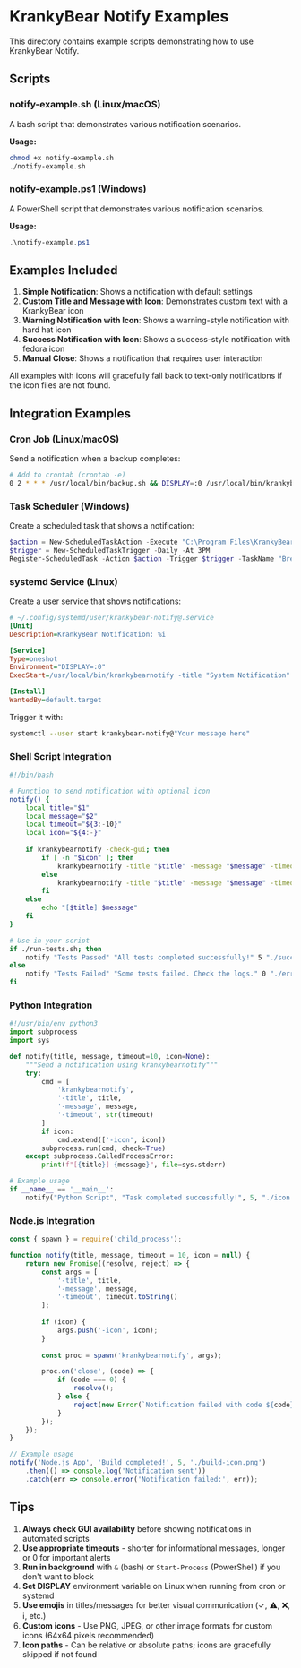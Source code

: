 # KrankyBear Notify Examples

This directory contains example scripts demonstrating how to use KrankyBear Notify.

## Scripts

### notify-example.sh (Linux/macOS)

A bash script that demonstrates various notification scenarios.

**Usage:**

```bash
chmod +x notify-example.sh
./notify-example.sh
```

### notify-example.ps1 (Windows)

A PowerShell script that demonstrates various notification scenarios.

**Usage:**

```powershell
.\notify-example.ps1
```

## Examples Included

1. **Simple Notification**: Shows a notification with default settings
2. **Custom Title and Message with Icon**: Demonstrates custom text with a KrankyBear icon
3. **Warning Notification with Icon**: Shows a warning-style notification with hard hat icon
4. **Success Notification with Icon**: Shows a success-style notification with fedora icon
5. **Manual Close**: Shows a notification that requires user interaction

All examples with icons will gracefully fall back to text-only notifications if the icon files are not found.

## Integration Examples

### Cron Job (Linux/macOS)

Send a notification when a backup completes:

```bash
# Add to crontab (crontab -e)
0 2 * * * /usr/local/bin/backup.sh && DISPLAY=:0 /usr/local/bin/krankybearnotify -title "Backup Complete" -message "Nightly backup finished successfully"
```

### Task Scheduler (Windows)

Create a scheduled task that shows a notification:

```powershell
$action = New-ScheduledTaskAction -Execute "C:\Program Files\KrankyBear\krankybearnotify.exe" -Argument '-title "Reminder" -message "Time for a break!" -timeout 10'
$trigger = New-ScheduledTaskTrigger -Daily -At 3PM
Register-ScheduledTask -Action $action -Trigger $trigger -TaskName "Break Reminder" -Description "Shows a break reminder"
```

### systemd Service (Linux)

Create a user service that shows notifications:

```ini
# ~/.config/systemd/user/krankybear-notify@.service
[Unit]
Description=KrankyBear Notification: %i

[Service]
Type=oneshot
Environment="DISPLAY=:0"
ExecStart=/usr/local/bin/krankybearnotify -title "System Notification" -message "%i"

[Install]
WantedBy=default.target
```

Trigger it with:

```bash
systemctl --user start krankybear-notify@"Your message here"
```

### Shell Script Integration

```bash
#!/bin/bash

# Function to send notification with optional icon
notify() {
    local title="$1"
    local message="$2"
    local timeout="${3:-10}"
    local icon="${4:-}"
    
    if krankybearnotify -check-gui; then
        if [ -n "$icon" ]; then
            krankybearnotify -title "$title" -message "$message" -timeout "$timeout" -icon "$icon"
        else
            krankybearnotify -title "$title" -message "$message" -timeout "$timeout"
        fi
    else
        echo "[$title] $message"
    fi
}

# Use in your script
if ./run-tests.sh; then
    notify "Tests Passed" "All tests completed successfully!" 5 "./success-icon.png"
else
    notify "Tests Failed" "Some tests failed. Check the logs." 0 "./error-icon.png"
fi
```

### Python Integration

```python
#!/usr/bin/env python3
import subprocess
import sys

def notify(title, message, timeout=10, icon=None):
    """Send a notification using krankybearnotify"""
    try:
        cmd = [
            'krankybearnotify',
            '-title', title,
            '-message', message,
            '-timeout', str(timeout)
        ]
        if icon:
            cmd.extend(['-icon', icon])
        subprocess.run(cmd, check=True)
    except subprocess.CalledProcessError:
        print(f"[{title}] {message}", file=sys.stderr)

# Example usage
if __name__ == '__main__':
    notify("Python Script", "Task completed successfully!", 5, "./icon.png")
```

### Node.js Integration

```javascript
const { spawn } = require('child_process');

function notify(title, message, timeout = 10, icon = null) {
    return new Promise((resolve, reject) => {
        const args = [
            '-title', title,
            '-message', message,
            '-timeout', timeout.toString()
        ];
        
        if (icon) {
            args.push('-icon', icon);
        }
        
        const proc = spawn('krankybearnotify', args);

        proc.on('close', (code) => {
            if (code === 0) {
                resolve();
            } else {
                reject(new Error(`Notification failed with code ${code}`));
            }
        });
    });
}

// Example usage
notify('Node.js App', 'Build completed!', 5, './build-icon.png')
    .then(() => console.log('Notification sent'))
    .catch(err => console.error('Notification failed:', err));
```

## Tips

1. **Always check GUI availability** before showing notifications in automated scripts
2. **Use appropriate timeouts** - shorter for informational messages, longer or 0 for important alerts
3. **Run in background** with `&` (bash) or `Start-Process` (PowerShell) if you don't want to block
4. **Set DISPLAY** environment variable on Linux when running from cron or systemd
5. **Use emojis** in titles/messages for better visual communication (✓, ⚠️, ❌, ℹ️, etc.)
6. **Custom icons** - Use PNG, JPEG, or other image formats for custom icons (64x64 pixels recommended)
7. **Icon paths** - Can be relative or absolute paths; icons are gracefully skipped if not found
